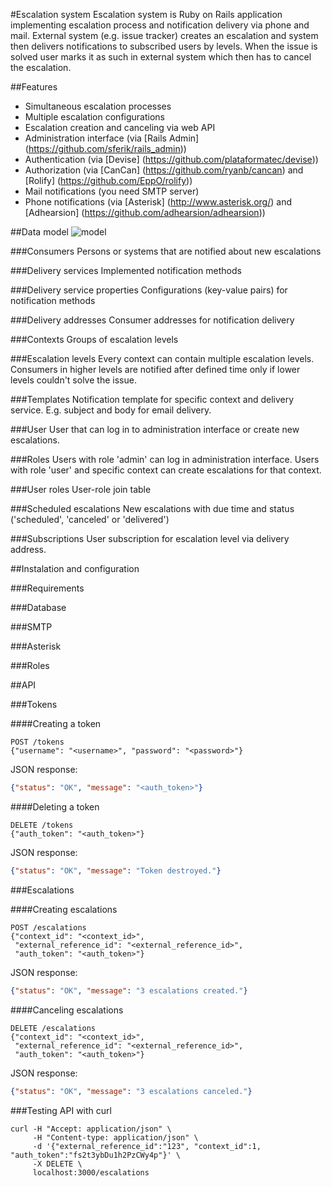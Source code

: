 #Escalation system
Escalation system is Ruby on Rails application implementing escalation process
and notification delivery via phone and mail. External system (e.g. issue
tracker) creates an escalation and system then delivers notifications to
subscribed users by levels. When the issue is solved user marks it as such in
external system which then has to cancel the escalation.

##Features
* Simultaneous escalation processes
* Multiple escalation configurations
* Escalation creation and canceling via web API
* Administration interface (via [Rails Admin] (https://github.com/sferik/rails_admin))
* Authentication (via [Devise] (https://github.com/plataformatec/devise))
* Authorization (via [CanCan] (https://github.com/ryanb/cancan) and [Rolify]
    (https://github.com/EppO/rolify))
* Mail notifications (you need SMTP server)
* Phone notifications (via [Asterisk] (http://www.asterisk.org/) and [Adhearsion] 
    (https://github.com/adhearsion/adhearsion))

##Data model
![model](https://raw.github.com/Inge-mark/escalation-system/master/public/es.png)

###Consumers
Persons or systems that are notified about new escalations

###Delivery services
Implemented notification methods

###Delivery service properties
Configurations (key-value pairs) for notification methods

###Delivery addresses
Consumer addresses for notification delivery

###Contexts
Groups of escalation levels

###Escalation levels
Every context can contain multiple escalation levels. Consumers in higher levels
are notified after defined time only if lower levels couldn't solve the issue.

###Templates
Notification template for specific context and delivery service. E.g. subject and
body for email delivery.

###User
User that can log in to administration interface or create new escalations.

###Roles
Users with role 'admin' can log in administration interface. Users with role 'user'
and specific context can create escalations for that context.

###User roles
User-role join table

###Scheduled escalations
New escalations with due time and status ('scheduled', 'canceled' or 'delivered')

###Subscriptions
User subscription for escalation level via delivery address.


##Instalation and configuration

###Requirements

###Database

###SMTP

###Asterisk

###Roles

##API

###Tokens

####Creating a token
```
POST /tokens
{"username": "<username>", "password": "<password>"}
```

JSON response:
```JSON
{"status": "OK", "message": "<auth_token>"}
```

####Deleting a token
```
DELETE /tokens
{"auth_token": "<auth_token>"}
```

JSON response:
```JSON
{"status": "OK", "message": "Token destroyed."}
```

###Escalations

####Creating escalations
```
POST /escalations
{"context_id": "<context_id>",
 "external_reference_id": "<external_reference_id>",
 "auth_token": "<auth_token>"}
```

JSON response:
```JSON
{"status": "OK", "message": "3 escalations created."}
```

####Canceling escalations
```
DELETE /escalations
{"context_id": "<context_id>",
 "external_reference_id": "<external_reference_id>",
 "auth_token": "<auth_token>"}
```

JSON response:
```JSON
{"status": "OK", "message": "3 escalations canceled."}
```

###Testing API with curl
```
curl -H "Accept: application/json" \
     -H "Content-type: application/json" \
     -d '{"external_reference_id":"123", "context_id":1, "auth_token":"fs2t3ybDu1h2PzCWy4p"}' \
     -X DELETE \
     localhost:3000/escalations
```
